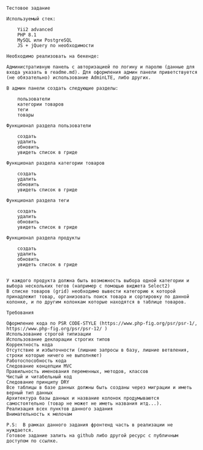    Тестовое задание
    
    Используемый стек:
    
        Yii2 advanced
        PHP 8.1
        MySQL или PostgreSQL
        JS + jQuery по необходимости
    
    Необходимо реализовать на бекенде:
    
    Административную панель с авторизацией по логину и паролю (данные для входа указать в readme.md). Для оформления админ панели приветствуется (не обязательно) использование AdminLTE, либо других.
    
    В админ панели создать следующие разделы:
    
        пользователи
        категории товаров
        теги
        товары
    
    Функционал раздела пользователи
    
        создать 
        удалить 
        обновить 
        увидеть список в гриде
    
    Функционал раздела категории товаров
    
        создать 
        удалить 
        обновить 
        увидеть список в гриде
    
    Функционал раздела теги
    
        создать 
        удалить 
        обновить 
        увидеть список в гриде
    
    Функционал раздела продукты
    
        создать 
        удалить 
        обновить 
        увидеть список в гриде
    
    
    У каждого продукта должна быть возможность выбора одной категории и выбора нескольких тегов (например с помощью виджета Select2)
    В списке товаров (grid) необходимо вывести категорию к которой принадлежит товар, организовать поиск товара и сортировку по данной колонке, и по другим колонкам которые находятся в таблице товаров.
    
    Требования
    
    Оформление кода по PSR CODE-STYLE (https://www.php-fig.org/psr/psr-1/, https://www.php-fig.org/psr/psr-12/ )
    Использование строгой типизации 
    Использование декларации строгих типов
    Корректность кода 
    Отсутствие и избыточности (лишние запросы в базу, лишние ветвления, строки которые ничего не выполняют) 
    Работоспособность кода
    Следование концепции MVC
    Правильность именования переменных, методов, классов
    Чистый и читабельный код
    Следование принципу DRY
    Все таблицы в базе данных должны быть созданы через миграции и иметь верный тип данных
    Архитектура базы данных и название колонок продумываются самостоятельно (товар не может не иметь названия итд...).
    Реализация всех пунктов данного задания
    Внимательность к мелочам
    
    P.S:  В рамках данного задания фронтенд часть в реализации не нуждается.
    Готовое задание залить на github либо другой ресурс с публичным доступом по ссылке.
    
    
    



